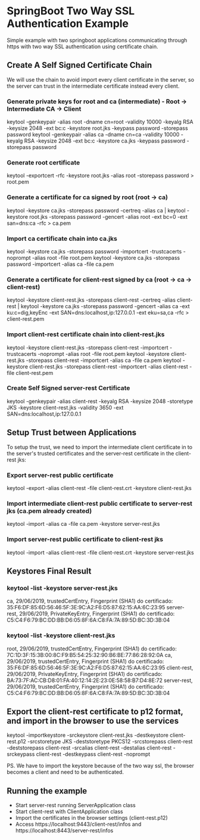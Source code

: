 # SpringBoot Two Way SSL Authentication Example

Simple example with two springboot applications communicating through https with two way SSL authentication using certificate chain.


## Create A Self Signed Certificate Chain

We will use the chain to avoid import every client certificate in the server, so the server can trust in the intermediate certificate instead every client.

### Generate private keys for root and ca (intermediate) - Root -> Intermediate CA -> Client
keytool -genkeypair -alias root -dname cn=root -validity 10000 -keyalg RSA -keysize 2048 -ext bc:c -keystore root.jks -keypass password -storepass password
keytool -genkeypair -alias ca -dname cn=ca -validity 10000 -keyalg RSA -keysize 2048 -ext bc:c -keystore ca.jks -keypass password -storepass password

### Generate root certificate
keytool -exportcert -rfc -keystore root.jks -alias root -storepass password > root.pem

### Generate a certificate for ca signed by root (root -> ca)
keytool -keystore ca.jks -storepass password -certreq -alias ca | keytool -keystore root.jks -storepass password -gencert -alias root -ext bc=0 -ext san=dns:ca -rfc > ca.pem

### Import ca certificate chain into ca.jks
keytool -keystore ca.jks -storepass password -importcert -trustcacerts -noprompt -alias root -file root.pem
keytool -keystore ca.jks -storepass password -importcert -alias ca -file ca.pem

### Generate a certificate for client-rest signed by ca (root -> ca -> client-rest)
keytool -keystore client-rest.jks -storepass client-rest -certreq -alias client-rest | keytool -keystore ca.jks -storepass password -gencert -alias ca -ext ku:c=dig,keyEnc -ext SAN=dns:localhost,ip:127.0.0.1 -ext eku=sa,ca -rfc > client-rest.pem

### Import client-rest certificate chain into client-rest.jks
keytool -keystore client-rest.jks -storepass client-rest -importcert -trustcacerts -noprompt -alias root -file root.pem
keytool -keystore client-rest.jks -storepass client-rest -importcert -alias ca -file ca.pem
keytool -keystore client-rest.jks -storepass client-rest -importcert -alias client-rest -file client-rest.pem

### Create Self Signed server-rest Certificate
keytool -genkeypair -alias client-rest -keyalg RSA -keysize 2048 -storetype JKS -keystore client-rest.jks -validity 3650 -ext SAN=dns:localhost,ip:127.0.0.1

## Setup Trust between Applications

To setup the trust, we need to import the intermediate client certificate in to the server's trusted certificates and the server-rest certificate in the client-rest jks:

### Export server-rest public certificate
keytool -export -alias client-rest -file client-rest.crt -keystore client-rest.jks

### Import intermediate client-rest public certificate to server-rest jks (ca.pem already created)
keytool -import -alias ca -file ca.pem -keystore server-rest.jks

### Import server-rest public certificate to client-rest jks
keytool -import -alias client-rest -file client-rest.crt -keystore server-rest.jks


## Keystores Final Result

### keytool -list -keystore server-rest.jks 

ca, 29/06/2019, trustedCertEntry, 
Fingerprint (SHA1) do certificado: 35:F6:DF:85:6D:56:46:5F:3E:9C:A2:F6:D5:87:62:15:AA:6C:23:95
server-rest, 29/06/2019, PrivateKeyEntry, 
Fingerprint (SHA1) do certificado: C5:C4:F6:79:BC:DD:BB:D6:05:8F:6A:C8:FA:7A:89:5D:BC:3D:3B:04


### keytool -list -keystore client-rest.jks

root, 29/06/2019, trustedCertEntry, 
Fingerprint (SHA1) do certificado: 7C:1D:3F:15:3B:00:8C:F9:B5:54:25:32:90:B6:BE:77:86:28:92:0A
ca, 29/06/2019, trustedCertEntry, 
Fingerprint (SHA1) do certificado: 35:F6:DF:85:6D:56:46:5F:3E:9C:A2:F6:D5:87:62:15:AA:6C:23:95
client-rest, 29/06/2019, PrivateKeyEntry, 
Fingerprint (SHA1) do certificado: BA:73:7F:AC:CB:D8:01:FA:40:12:14:2E:23:0E:58:58:B7:D4:8E:72
server-rest, 29/06/2019, trustedCertEntry, 
Fingerprint (SHA1) do certificado: C5:C4:F6:79:BC:DD:BB:D6:05:8F:6A:C8:FA:7A:89:5D:BC:3D:3B:04


## Export the client-rest certificate to p12 format, and import in the browser to use the services

keytool -importkeystore -srckeystore client-rest.jks -destkeystore client-rest.p12 -srcstoretype JKS -deststoretype PKCS12 -srcstorepass client-rest -deststorepass client-rest -srcalias client-rest -destalias client-rest -srckeypass client-rest -destkeypass client-rest -noprompt

PS. We have to import the keystore because of the two way ssl, the browser becomes a client and need to be authenticated.


## Running the example

* Start server-rest running ServerApplication class
* Start client-rest with ClientApplication class
* Import the certificates in the browser settings (client-rest.p12)
* Access https://localhost:9443/client-rest/infos and https://localhost:8443/server-rest/infos

